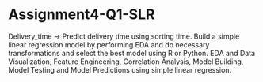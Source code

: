 # Assignment4-Q1-SLR
 Delivery_time -> Predict delivery time using sorting time. Build a simple linear regression model by performing EDA and do necessary transformations and select the best model using R or Python.  EDA and Data Visualization, Feature Engineering, Correlation Analysis, Model Building, Model Testing and Model Predictions using simple linear regression.
